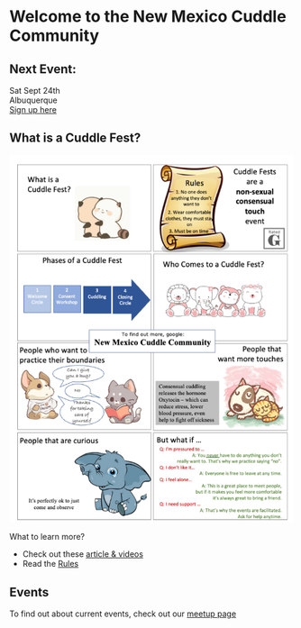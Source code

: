 # Welcome to the New Mexico Cuddle Community

## Next Event:
Sat Sept 24th  
Albuquerque  
[Sign up here](https://www.eventbrite.com/e/september-cuddles-albuquerque-tickets-409646592987)


## What is a Cuddle Fest?

![cuddle fest poster](images/cuddle_party.png)

What to learn more? 
* Check out these [article & videos](links.md)
* Read the [Rules](rules.md)


## Events

To find out about current events, check out our [meetup page](https://www.meetup.com/new-mexico-cuddle-party/)



